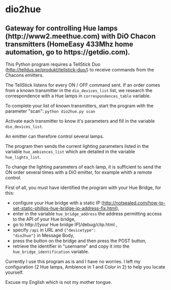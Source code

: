 # dio2hue
<h2>Gateway for controlling Hue lamps (http://www2.meethue.com) with DiO Chacon transmitters (HomeEasy 433Mhz home automation, go to https://getdio.com).</h2>

This Python program requires a TellStick Duo (http://telldus.se/produkt/tellstick-duo/) to receive commands from the Chacons emitters.

The TellStick listens for every ON / OFF command sent. If an order comes from a known transmitter in the <code>dio_devices_list</code> list, we research the correspondence with a Hue lamps in <code>correspondences_table</code> variable.

To complete your list of known transmitters, start the program with the parameter "scan":
<code>python dio2hue.py scan</code>

Activate each transmitter to know it's parameters and fill in the variable <code>dio_devices_list</code>.

An emitter can therefore control several lamps.

The program then sends the current lighting parameters listed in the variable <code>hue_ambiences_list</code> which are detailed in the variable <code>hue_lights_list</code>.

To change the lighting parameters of each lamp, it is sufficient to send the ON order several times with a DiO emitter, for example whith a remote control.

First of all, you must have identified the program with your Hue Bridge, for this:
- configure your Hue bridge with a static IP (http://notsealed.com/how-to-set-static-philips-hue-bridge-ip-address-fix.html),
- enter in the variable <code>hue_bridge_address</code> the address permitting access to the API of your Hue bridge,
- go to http://[your Hue bridge IP]/debug/clip.html ,
- specify <code>/api</code> in URL and <code>{"devicetype": "dio2hue"}</code> in Message Body,
- press the button on the bridge and then press the POST button,
- retrieve the identifier in "username" and copy it into the <code>hue_bridge_identification</code> variable.

Currently I use this program as is and I have no worries. I left my configuration (2 Hue lamps, Ambience in 1 and Color in 2) to help you locate yourself.

Excuse my English which is not my mother tongue.
